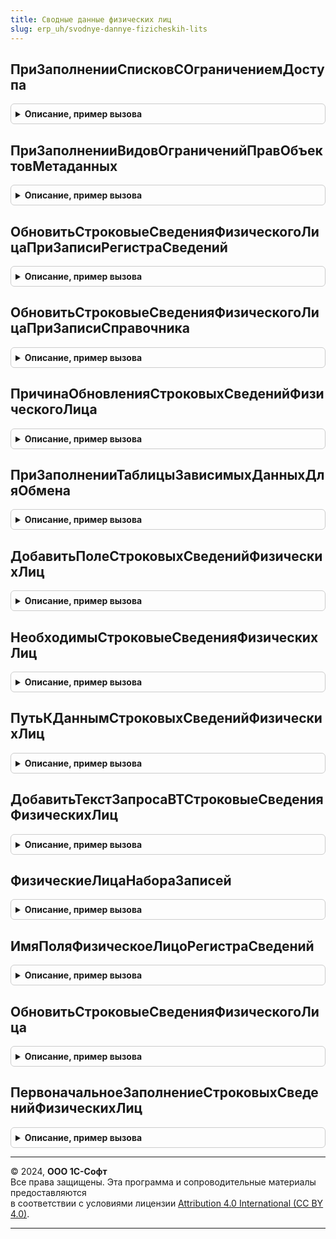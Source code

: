 ```yaml
---
title: Сводные данные физических лиц
slug: erp_uh/svodnye-dannye-fizicheskih-lits
---
```



## ПриЗаполненииСписковСОграничениемДоступа
<details style="margin: 1em 0; padding: 0.5em; border: 1px solid #ccc; border-radius: 6px;">

<summary style="font-weight: bold; cursor: pointer;">Описание, пример вызова</summary>

```bsl

// См. УправлениеДоступомПереопределяемый.ПриЗаполненииСписковСОграничениемДоступа.
Процедура ПриЗаполненииСписковСОграничениемДоступа(Списки) Экспорт
```

Пример вызова
```bsl
СводныеДанныеФизическихЛиц.ПриЗаполненииСписковСОграничениемДоступа(Списки) 
```
</details>

## ПриЗаполненииВидовОграниченийПравОбъектовМетаданных
<details style="margin: 1em 0; padding: 0.5em; border: 1px solid #ccc; border-radius: 6px;">

<summary style="font-weight: bold; cursor: pointer;">Описание, пример вызова</summary>

```bsl

// См. УправлениеДоступомПереопределяемый.ПриЗаполненииВидовОграниченийПравОбъектовМетаданных.
Процедура ПриЗаполненииВидовОграниченийПравОбъектовМетаданных(Описание) Экспорт
```

Пример вызова
```bsl
СводныеДанныеФизическихЛиц.ПриЗаполненииВидовОграниченийПравОбъектовМетаданных(Описание) 
```
</details>

## ОбновитьСтроковыеСведенияФизическогоЛицаПриЗаписиРегистраСведений
<details style="margin: 1em 0; padding: 0.5em; border: 1px solid #ccc; border-radius: 6px;">

<summary style="font-weight: bold; cursor: pointer;">Описание, пример вызова</summary>

```bsl

Процедура ОбновитьСтроковыеСведенияФизическогоЛицаПриЗаписиРегистраСведений(Источник, Отказ, Замещение) Экспорт
```

Пример вызова
```bsl
СводныеДанныеФизическихЛиц.ОбновитьСтроковыеСведенияФизическогоЛицаПриЗаписиРегистраСведений(Источник, Отказ, Замещение) 
```
</details>

## ОбновитьСтроковыеСведенияФизическогоЛицаПриЗаписиСправочника
<details style="margin: 1em 0; padding: 0.5em; border: 1px solid #ccc; border-radius: 6px;">

<summary style="font-weight: bold; cursor: pointer;">Описание, пример вызова</summary>

```bsl

Процедура ОбновитьСтроковыеСведенияФизическогоЛицаПриЗаписиСправочника(Источник, Отказ) Экспорт
```

Пример вызова
```bsl
СводныеДанныеФизическихЛиц.ОбновитьСтроковыеСведенияФизическогоЛицаПриЗаписиСправочника(Источник, Отказ) 
```
</details>

## ПричинаОбновленияСтроковыхСведенийФизическогоЛица
<details style="margin: 1em 0; padding: 0.5em; border: 1px solid #ccc; border-radius: 6px;">

<summary style="font-weight: bold; cursor: pointer;">Описание, пример вызова</summary>

```bsl

Функция ПричинаОбновленияСтроковыхСведенийФизическогоЛица(Источник) Экспорт
```

Пример вызова
```bsl
Результат = СводныеДанныеФизическихЛиц.ПричинаОбновленияСтроковыхСведенийФизическогоЛица(Источник));
```
</details>

## ПриЗаполненииТаблицыЗависимыхДанныхДляОбмена
<details style="margin: 1em 0; padding: 0.5em; border: 1px solid #ccc; border-radius: 6px;">

<summary style="font-weight: bold; cursor: pointer;">Описание, пример вызова</summary>

```bsl

Процедура ПриЗаполненииТаблицыЗависимыхДанныхДляОбмена(ЗависимыеДанные) Экспорт
```

Пример вызова
```bsl
СводныеДанныеФизическихЛиц.ПриЗаполненииТаблицыЗависимыхДанныхДляОбмена(ЗависимыеДанные) 
```
</details>

## ДобавитьПолеСтроковыхСведенийФизическихЛиц
<details style="margin: 1em 0; padding: 0.5em; border: 1px solid #ccc; border-radius: 6px;">

<summary style="font-weight: bold; cursor: pointer;">Описание, пример вызова</summary>

```bsl

// Строковые сведения физических лиц.

Функция ДобавитьПолеСтроковыхСведенийФизическихЛиц(ИмяПоля, ТекстыОписанияПолей, ИсточникиДанных) Экспорт
```

Пример вызова
```bsl
Результат = СводныеДанныеФизическихЛиц.ДобавитьПолеСтроковыхСведенийФизическихЛиц(ИмяПоля, ТекстыОписанияПолей, ИсточникиДанных) 
```
</details>

## НеобходимыСтроковыеСведенияФизическихЛиц
<details style="margin: 1em 0; padding: 0.5em; border: 1px solid #ccc; border-radius: 6px;">

<summary style="font-weight: bold; cursor: pointer;">Описание, пример вызова</summary>

```bsl

Функция НеобходимыСтроковыеСведенияФизическихЛиц(Знач ИмяПоля) Экспорт
```

Пример вызова
```bsl
Результат = СводныеДанныеФизическихЛиц.НеобходимыСтроковыеСведенияФизическихЛиц(ИмяПоля) 
```
</details>

## ПутьКДаннымСтроковыхСведенийФизическихЛиц
<details style="margin: 1em 0; padding: 0.5em; border: 1px solid #ccc; border-radius: 6px;">

<summary style="font-weight: bold; cursor: pointer;">Описание, пример вызова</summary>

```bsl

Функция ПутьКДаннымСтроковыхСведенийФизическихЛиц(Знач ИмяПоля) Экспорт
```

Пример вызова
```bsl
Результат = СводныеДанныеФизическихЛиц.ПутьКДаннымСтроковыхСведенийФизическихЛиц(ИмяПоля));
```
</details>

## ДобавитьТекстЗапросаВТСтроковыеСведенияФизическихЛиц
<details style="margin: 1em 0; padding: 0.5em; border: 1px solid #ccc; border-radius: 6px;">

<summary style="font-weight: bold; cursor: pointer;">Описание, пример вызова</summary>

```bsl

Процедура ДобавитьТекстЗапросаВТСтроковыеСведенияФизическихЛиц(Запрос, ТолькоРазрешенные, ОписательВременнойТаблицыОтборов, ИсточникиДанных) Экспорт
```

Пример вызова
```bsl
СводныеДанныеФизическихЛиц.ДобавитьТекстЗапросаВТСтроковыеСведенияФизическихЛиц(Запрос, ТолькоРазрешенные, ОписательВременнойТаблицыОтборов, ИсточникиДанных) 
```
</details>

## ФизическиеЛицаНабораЗаписей
<details style="margin: 1em 0; padding: 0.5em; border: 1px solid #ccc; border-radius: 6px;">

<summary style="font-weight: bold; cursor: pointer;">Описание, пример вызова</summary>

```bsl

Функция ФизическиеЛицаНабораЗаписей(НаборЗаписей) Экспорт
```

Пример вызова
```bsl
Результат = СводныеДанныеФизическихЛиц.ФизическиеЛицаНабораЗаписей(НаборЗаписей));
```
</details>

## ИмяПоляФизическоеЛицоРегистраСведений
<details style="margin: 1em 0; padding: 0.5em; border: 1px solid #ccc; border-radius: 6px;">

<summary style="font-weight: bold; cursor: pointer;">Описание, пример вызова</summary>

```bsl

Функция ИмяПоляФизическоеЛицоРегистраСведений(НаборЗаписей) Экспорт
```

Пример вызова
```bsl
Результат = СводныеДанныеФизическихЛиц.ИмяПоляФизическоеЛицоРегистраСведений(НаборЗаписей));
```
</details>

## ОбновитьСтроковыеСведенияФизическогоЛица
<details style="margin: 1em 0; padding: 0.5em; border: 1px solid #ccc; border-radius: 6px;">

<summary style="font-weight: bold; cursor: pointer;">Описание, пример вызова</summary>

```bsl

Процедура ОбновитьСтроковыеСведенияФизическогоЛица(ФизическоеЛицоСсылка) Экспорт
```

Пример вызова
```bsl
СводныеДанныеФизическихЛиц.ОбновитьСтроковыеСведенияФизическогоЛица(ФизическоеЛицоСсылка) 
```
</details>

## ПервоначальноеЗаполнениеСтроковыхСведенийФизическихЛиц
<details style="margin: 1em 0; padding: 0.5em; border: 1px solid #ccc; border-radius: 6px;">

<summary style="font-weight: bold; cursor: pointer;">Описание, пример вызова</summary>

```bsl

Процедура ПервоначальноеЗаполнениеСтроковыхСведенийФизическихЛиц(ПараметрыОбновления) Экспорт
```

Пример вызова
```bsl
СводныеДанныеФизическихЛиц.ПервоначальноеЗаполнениеСтроковыхСведенийФизическихЛиц(ПараметрыОбновления) 
```
</details>

---

© 2024, **ООО 1С-Софт**  
Все права защищены. Эта программа и сопроводительные материалы предоставляются  
в соответствии с условиями лицензии [Attribution 4.0 International (CC BY 4.0)](https://creativecommons.org/licenses/by/4.0/legalcode).

---
